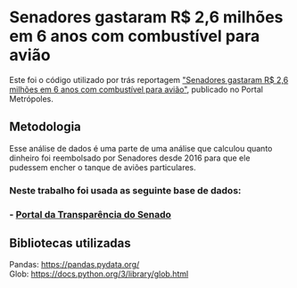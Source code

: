 # Senadores gastaram R$ 2,6 milhões em 6 anos com combustível para avião
Este foi o código utilizado por trás reportagem ["Senadores gastaram R$ 2,6 milhões em 6 anos com combustível para avião"](https://www.metropoles.com/brasil/politica-brasil/senadores-gastaram-r-26-milhoes-em-6-anos-com-combustivel-para-aviao), publicado no Portal Metrópoles.

## Metodologia

Esse análise de dados é uma parte de uma análise que calculou quanto dinheiro foi reembolsado por Senadores desde 2016 para que ele pudessem encher o tanque de aviões particulares.

### Neste trabalho foi usada as seguinte base de dados:
### - [Portal da Transparência do Senado](https://www12.senado.leg.br/transparencia/dados-abertos-transparencia/dados-abertos-ceaps) 

## Bibliotecas utilizadas

Pandas: https://pandas.pydata.org/  
Glob: https://docs.python.org/3/library/glob.html


